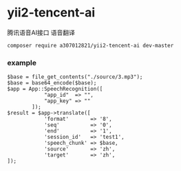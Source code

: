 # yii2-tencent-ai

腾讯语音AI接口 语音翻译

    composer require a307012821/yii2-tencent-ai dev-master


### example

    $base = file_get_contents("./source/3.mp3");
    $base = base64_encode($base);
    $app = App::SpeechRecognition([
                "app_id"  => "",
                "app_key" => ""
            ]);
    $result = $app->translate([
                'format'       => '8',
                'seq'          => '0',
                'end'          => '1',
                'session_id'   => 'test1',
                'speech_chunk' => $base,
                'source'       => 'zh',
                'target'       => 'zh',
    ]);  
    
